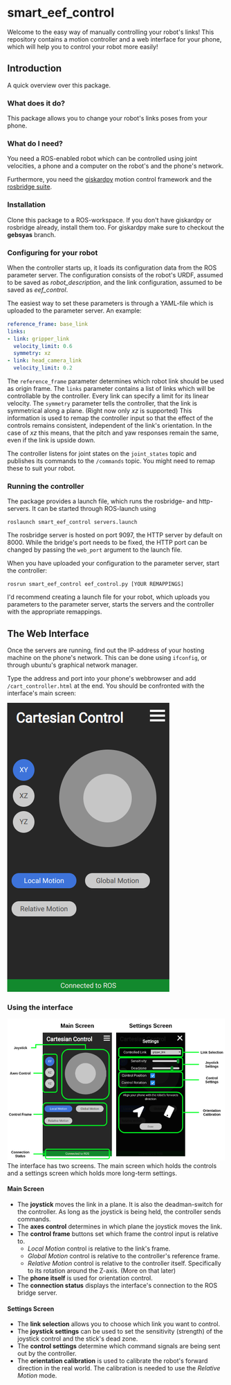 smart_eef_control
=================
Welcome to the easy way of manually controlling your robot's links! This repository contains a motion controller and a web interface for your phone, which will help you to control your robot more easily!

Introduction
---------------
A quick overview over this package.

### What does it do?
This package allows you to change your robot's links poses from your phone.

### What do I need?
You need a ROS-enabled robot which can be controlled using joint velocities, a phone and a computer on the robot's and the phone's network.

  Furthermore, you need the [giskardpy](https://github.com/ARoefer/giskardpy.git) motion control framework and the [rosbridge suite](http://wiki.ros.org/rosbridge_suite).

### Installation
Clone this package to a ROS-workspace. If you don't have giskardpy or rosbridge already, install them too. For giskardpy make sure to checkout the **gebsyas** branch.

### Configuring for your robot
When the controller starts up, it loads its configuration data from the ROS parameter server. The configuration consists of the robot's URDF, assumed to be saved as *robot_description*, and the link configuration, assumed to be saved as *eef_control*.

The easiest way to set these parameters is through a YAML-file which is uploaded to the parameter server. An example:

```yaml
reference_frame: base_link
links:
- link: gripper_link
  velocity_limit: 0.6
  symmetry: xz
- link: head_camera_link
  velocity_limit: 0.2
```
The `reference_frame` parameter determines which robot link should be used as origin frame.
The `links` parameter contains a list of links which will be controllable by the controller.
Every link can specify a limit for its linear velocity. The `symmetry` parameter tells the controller, that the link is symmetrical along a plane. (Right now only *xz* is supported)
This information is used to remap the controller input so that the effect of the controls remains consistent, independent of the link's orientation. In the case of *xz* this means, that the pitch and yaw responses remain the same, even if the link is upside down.

The controller listens for joint states on the `joint_states` topic and publishes its commands to the `/commands` topic. You might need to remap these to suit your robot.

### Running the controller
The package provides a launch file, which runs the rosbridge- and http-servers. It can be started through ROS-launch using
```
roslaunch smart_eef_control servers.launch
```
The rosbridge server is hosted on port 9097, the HTTP server by default on 8000. While the bridge's port needs to be fixed, the HTTP port can be changed by passing the `web_port` argument to the launch file.

When you have uploaded your configuration to the parameter server, start the controller:
```
rosrun smart_eef_control eef_control.py [YOUR REMAPPINGS]
```
I'd recommend creating a launch file for your robot, which uploads you parameters to the parameter server, starts the servers and the controller with the appropriate remappings.

## The Web Interface
Once the servers are running, find out the IP-address of your hosting machine on the phone's network. This can be done using `ifconfig`, or through ubuntu's graphical network manager.

Type the address and port into your phone's webbrowser and add `/cart_controller.html` at the end. You should be confronted with the interface's main screen:

![Main Screen](docs/img/main_screen.png)

### Using the interface
![Screen overview](docs/img/screen_overview.png)
The interface has two screens. The main screen which holds the controls and a settings screen which holds more long-term settings.

#### Main Screen
- The **joystick** moves the link in a plane. It is also the deadman-switch for the controller. As long as the joystick is being held, the controller sends commands.
- The **axes control** determines in which plane the joystick moves the link.
- The **control frame** buttons set which frame the control input is relative to.
  - *Local Motion* control is relative to the link's frame.
  - *Global Motion* control is relative to the controller's reference frame.
  - *Relative Motion* control is relative to the controller itself. Specifically to its rotation around the Z-axis. (More on that later)
- The **phone itself** is used for orientation control.
- The **connection status** displays the interface's connection to the ROS bridge server.

#### Settings Screen
- The **link selection** allows you to choose which link you want to control.
- The **joystick settings** can be used to set the sensitivity (strength) of the joystick control and the stick's dead zone.
- The **control settings** determine which command signals are being sent out by the controller.
- The **orientation calibration** is used to calibrate the robot's forward direction in the real world. The calibration is needed to use the *Relative Motion* mode.
